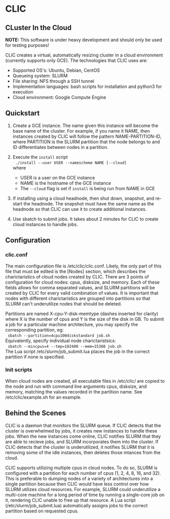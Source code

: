 # CLIC
## CLuster In the Cloud

__NOTE:__ This software is under heavy development and should only be used for testing purposes!

CLIC creates a virtual, automatically resizing cluster in a cloud environment (currently supports only GCE). The technologies that CLIC uses are:
  * Supported OS's: Ubuntu, Debian, CentOS
  * Queueing system: SLURM
  * File sharing: NFS through a SSH tunnel
  * Implementation languages: bash scripts for installation and python3 for execution
  * Cloud environment: Google Compute Engine

## Quickstart

1. Create a GCE instance. The name given this instance will become the base name of the cluster. For example, if you name it NAME, then instances created by CLIC will follow the pattern NAME-PARTITION-ID, where PARTITION is the SLURM partition that the node belongs to and ID differentiates between nodes in a partition.

2. Execute the `install` script  
&nbsp;&nbsp;`./install --user USER --namescheme NAME [--cloud]`  
where
    * USER is a user on the GCE instance
    * NAME is the hostname of the GCE instance
    * The `--cloud` flag is set if `install` is being run from NAME in GCE

3. If installing using a cloud headnode, then shut down, snapshot, and re-start the headnode. The snapshot must have the same name as the headnode so that CLIC can use it to create additional instances.

4. Use sbatch to submit jobs. It takes about 2 minutes for CLIC to create cloud instances to handle jobs.

## Configuration
### clic.conf

The main configuration file is /etc/clic/clic.conf. Likely, the only part of this file that must be edited is the [Nodes] section, which describes the charictaristics of cloud nodes created by CLIC. There are 3 points of configuration for cloud nodes: cpus, disksize, and memory. Each of these fields allows for comma separated values, and SLURM partitions will be created by CLIC for every valid combination of values. It is important that nodes with different charictaristics are grouped into partitions so that SLURM can't underutilize nodes that should be deleted.

Partitions are named X-cpu-Y-disk-memtype (dashes inserted for clarity) where X is the number of cpus and Y is the size of the disk in GB. To submit a job for a particular machine architecture, you may specify the corresponding partition, eg:  
&nbsp;&nbsp;`sbatch --partition=4cpu100diskstandard job.sh`  
Equivalently, specify individual node charictaristsics:  
&nbsp;&nbsp;`sbatch --mincpus=4 --tmp=102400 --mem=15360 job.sh`  
The Lua script /etc/slurm/job\_submit.lua places the job in the correct partition if none is specified.

### Init scripts

When cloud nodes are created, all executable files in /etc/clic/ are copied to the node and run with command line arguments cpus, disksize, and memory, matching the values recorded in the partition name. See /etc/clic/example.sh for an example.

## Behind the Scenes

CLIC is a daemon that monitors the SLURM queue. If CLIC detects that the cluster is overwhelmed by jobs, it creates new instances to handle these jobs. When the new instances come online, CLIC notifies SLURM that they are able to recieve jobs, and SLURM incorporates them into the cluster. If CLIC detects that the cluster is underutilized, it notifies SLURM that it is removing some of the idle instances, then deletes those intances from the cloud.

CLIC supports utilizing multiple cpus in cloud nodes. To do so, SLURM is configured with a partition for each number of cpus (1, 2, 4, 8, 16, and 32). This is preferable to dumping nodes of a variety of architectures into a single partition because then CLIC would have less control over how SLURM utilizes cloud resources. For example, SLURM could underutilize a multi-core machine for a long period of time by running a single-core job on it, rendering CLIC unable to free up that resource. A Lua script (/etc/slurm/job\_submit.lua) automatically assigns jobs to the correct partition based on requested cpus.

